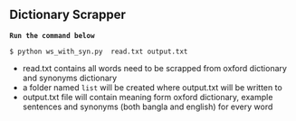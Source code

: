 ## Dictionary Scrapper

**``` Run the command below ```** 

`$ python ws_with_syn.py  read.txt output.txt`


- read.txt contains all words need to be scrapped from oxford dictionary and synonyms dictionary
- a folder named `list` will be created where output.txt will be written to
- output.txt  file will contain meaning form oxford dictionary, example sentences and synonyms (both bangla and english) for every word

